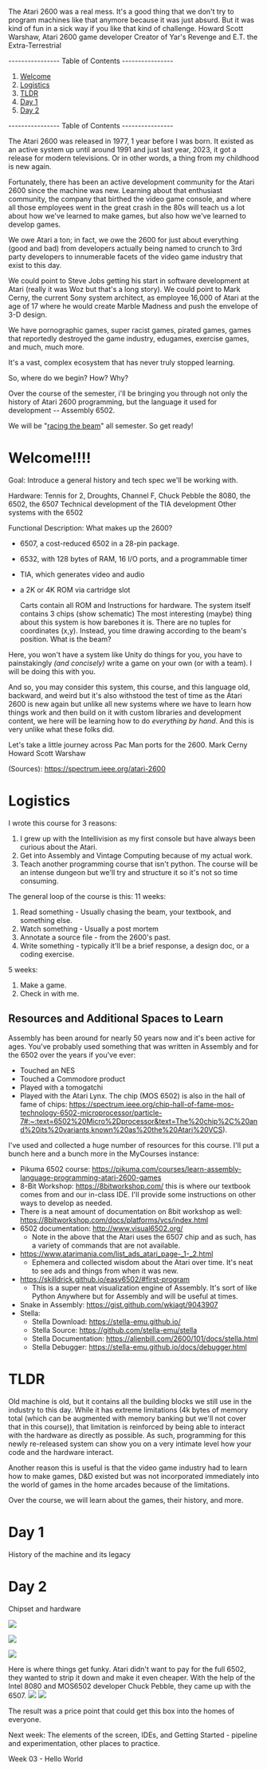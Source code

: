 The Atari 2600 was a real mess.  It's a good thing that we don't try to program machines like that anymore because it was just absurd. But it was kind of fun in a sick way if you like that kind of challenge.
	Howard Scott Warshaw, Atari 2600 game developer
	Creator of Yar's Revenge and E.T. the Extra-Terrestrial

---------------- Table of Contents ---------------- 

1. [Welcome](#welcome)
2. [Logistics](#logistics)
3. [TLDR](#tldr)
4. [Day 1](#day1)
5. [Day 2](#day2)

---------------- Table of Contents ---------------- 

The Atari 2600 was released in 1977, 1 year before I was born. It existed as an active system up until around 1991 and just last year, 2023, it got a release for modern televisions. Or in other words, a thing from my childhood is new again.

Fortunately, there has been an active development community for the Atari 2600 since the machine was new. Learning about that enthusiast community, the company that birthed the video game console, and where all those employees went in the great crash in the 80s will teach us a lot about how we've learned to make games, but also how we've learned to develop games. 

We owe Atari a ton; in fact, we owe the 2600 for just about everything (good and bad) from developers actually being named to crunch to 3rd party developers to innumerable facets of the video game industry that exist to this day. 

We could point to Steve Jobs getting his start in software development at Atari (really it was Woz but that's a long story). We could point to Mark Cerny, the current Sony system architect, as employee 16,000 of Atari at the age of 17 where he would create Marble Madness and push the envelope of 3-D design. 

We have pornographic games, super racist games, pirated games, games that reportedly destroyed the game industry, edugames, exercise games, and much, much more. 

It's a vast, complex ecosystem that has never truly stopped learning. 

So, where do we begin? How? Why?

Over the course of the semester, i'll be bringing you through not only the history of Atari 2600 programming, but the language it used for development -- Assembly 6502. 

We will be "[racing the beam](https://www.youtube.com/embed/sJFnWZH5FXc?si=p-55AMiUwLfz8yM2)" all semester. So get ready!
# <a id = "welcome"></a>Welcome!!!!

Goal: Introduce a general history and tech spec we'll be working with. 

Hardware: 
	Tennis for 2, Droughts, Channel F, 
	Chuck Pebble the 8080, the 6502, the 6507
	Technical development of the TIA development
	Other systems with the 6502

Functional Description: 
What makes up the 2600?
* 6507, a cost-reduced 6502 in a 28-pin package.
- 6532, with 128 bytes of RAM, 16 I/O ports, and a programmable timer 
- TIA, which generates video and audio
- a 2K or 4K ROM via cartridge slot

	Carts contain all ROM and Instructions for hardware.
	The system itself contains 3 chips (show schematic)
	The most interesting (maybe) thing about this system is how barebones it is. 
	There are no tuples for coordinates (x,y). Instead, you time drawing according to the beam's position.
	What is the beam?

Here, you won't have a system like Unity do things for you, you have to painstakingly *(and concisely)* write a game on your own (or with a team). I will be doing this with you.

And so, you may consider this system, this course, and this language old, backward, and weird but it's also withstood the test of time as the Atari 2600 is new again but unlike all new systems where we have to learn how things work and then build on it with custom libraries and development content, we here will be learning how to do *everything by hand*. And this is very unlike what these folks did. 

Let's take a little journey across Pac Man ports for the 2600.
Mark Cerny
Howard Scott Warshaw

(Sources):
https://spectrum.ieee.org/atari-2600

# <a id = "logistics"></a>Logistics
I wrote this course for 3 reasons: 
1. I grew up with the Intellivision as my first console but have always been curious about the Atari.
2. Get into Assembly and Vintage Computing because of my actual work.
3. Teach another programming course that isn't python. 
The course will be an intense dungeon but we'll try and structure it so it's not so time consuming. 

The general loop of the course is this: 
11 weeks: 
1. Read something - Usually chasing the beam, your textbook, and something else.
2. Watch something - Usually a post mortem
3. Annotate a source file - from the 2600's past.
4. Write something - typically it'll be a brief response, a design doc, or a coding exercise. 

5 weeks: 
1. Make a game.
2. Check in with me.
## Resources and Additional Spaces to Learn
Assembly has been around for nearly 50 years now and it's been active for ages. You've probably used something that was written in Assembly and for the 6502 over the years if you've ever: 
* Touched an NES
* Touched a Commodore product
* Played with a tomogatchi
* Played with the Atari Lynx.
The chip (MOS 6502) is also in the hall of fame of chips: https://spectrum.ieee.org/chip-hall-of-fame-mos-technology-6502-microprocessor/particle-7#:~:text=6502%20Micro%2Dprocessor&text=The%20chip%2C%20and%20its%20variants,known%20as%20the%20Atari%20VCS).

I've used and collected a huge number of resources for this course. I'll put a bunch here and a bunch more in the MyCourses instance: 
* Pikuma 6502 course: https://pikuma.com/courses/learn-assembly-language-programming-atari-2600-games
* 8-Bit Workshop: https://8bitworkshop.com/ this is where our textbook comes from and our in-class IDE. I'll provide some instructions on other ways to develop as needed. 
* There is a neat amount of documentation on 8bit workshop as well: https://8bitworkshop.com/docs/platforms/vcs/index.html
* 6502 documentation: http://www.visual6502.org/
	* Note in the above that the Atari uses the 6507 chip and as such, has a variety of commands that are not available. 
* https://www.atarimania.com/list_ads_atari_page-_1-_2.html
	* Ephemera and collected wisdom about the Atari over time. It's neat to see ads and things from when it was new.
* https://skilldrick.github.io/easy6502/#first-program
	* This is a super neat visualization engine of Assembly. It's sort of like Python Anywhere but for Assembly and will be useful at times. 
* Snake in Assembly: https://gist.github.com/wkjagt/9043907
* Stella: 
	* Stella Download: https://stella-emu.github.io/
	* Stella Source: https://github.com/stella-emu/stella
	* Stella Documentation: https://alienbill.com/2600/101/docs/stella.html
	* Stella Debugger: https://stella-emu.github.io/docs/debugger.html
# <a id = "tldr"></a>TLDR
Old machine is old, but it contains all the building blocks we still use in the industry to this day. While it has extreme limitations (4k bytes of memory total (which can be augmented with memory banking but we'll not cover that in this course)), that limitation is reinforced by being able to interact with the hardware as directly as possible. As such, programming for this newly re-released system can show you on a very intimate level how your code and the hardware interact.

Another reason this is useful is that the video game industry had to learn how to make games, D&D existed but was not incorporated immediately into the world of games in the home arcades because of the limitations. 

Over the course, we will learn about the games, their history, and more.

# <a id = "day1"></a>Day 1
History of the machine and its legacy

# <a id = "day2"></a>Day 2
Chipset and hardware

![](mobo.jpg)

![](2600_wires.jpg)

![](TIA.jpg)

Here is where things get funky. Atari didn't want to pay for the full 6502, they wanted to strip it down and make it even cheaper. With the help of the Intel 8080 and MOS6502 developer Chuck Pebble, they came up with the 6507. 
![](MOS6502.png) ![](6507.gif)

The result was a price point that could get this box into the homes of everyone. 

Next week: The elements of the screen, IDEs, and Getting Started - pipeline and experimentation, other places to practice.

Week 03 - Hello World
